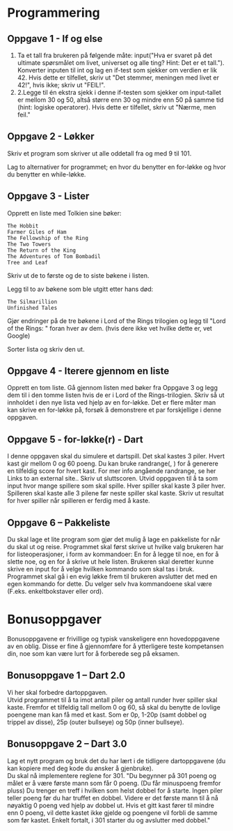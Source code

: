 # Programmering 

## Oppgave 1 - If og else

1. Ta et tall fra brukeren på følgende måte: input("Hva er svaret på det ultimate spørsmålet om livet, universet og alle ting? Hint: Det er et tall."). Konverter inputen til int og lag en if-test som sjekker om verdien er lik 42. Hvis dette er tilfellet, skriv ut "Det stemmer, meningen med livet er 42!", hvis ikke; skriv ut "FEIL!".
2. 2.Legge til én ekstra sjekk i denne if-testen som sjekker om input-tallet er mellom 30 og 50, altså større enn 30 og mindre enn 50 på samme tid (hint: logiske operatorer). Hvis dette er tilfellet, skriv ut "Nærme, men feil." 

 

## Oppgave 2 - Løkker 

Skriv et program som skriver ut alle oddetall fra og med 9 til 101. 

Lag to alternativer for programmet; en hvor du benytter en for-løkke og hvor du benytter en while-løkke. 

 

## Oppgave 3 - Lister 

Opprett en liste med Tolkien sine bøker: 

    The Hobbit 
    Farmer Giles of Ham  
    The Fellowship of the Ring 
    The Two Towers 
    The Return of the King 
    The Adventures of Tom Bombadil  
    Tree and Leaf 

Skriv ut de to første og de to siste bøkene i listen.

Legg til to av bøkene som ble utgitt etter hans død:

    The Silmarillion 
    Unfinished Tales  
    
Gjør endringer på de tre bøkene i Lord of the Rings trilogien og legg til "Lord of the Rings: " foran hver av dem. (hvis dere ikke vet hvilke dette er, vet Google) 

Sorter lista og skriv den ut. 

 

## Oppgave 4 - Iterere gjennom en liste 

Opprett en tom liste. Gå gjennom listen med bøker fra Oppgave 3 og legg dem til i den tomme listen hvis de er i Lord of the Rings-trilogien. Skriv så ut innholdet i den nye lista ved hjelp av en for-løkke. Det er flere måter man kan skrive en for-løkke på, forsøk å demonstrere et par forskjellige i denne oppgaven. 

 

## Oppgave 5 - for-løkke(r) - Dart

I denne oppgaven skal du simulere et dartspill. Det skal kastes 3 piler. Hvert kast gir mellom 0 og 60 poeng. Du kan bruke randrange(<fra>, <til>) for å generere en tilfeldig score for hvert kast. For mer info angående randrange, se her 
Links to an external site.. Skriv ut sluttscoren. 
Utvid oppgaven til å ta som input hvor mange spillere som skal spille. Hver spiller skal kaste 3 piler hver. Spilleren skal kaste alle 3 pilene før neste spiller skal kaste. Skriv ut resultat for hver spiller når spilleren er ferdig med å kaste. 

 

## Oppgave 6 – Pakkeliste

Du skal lage et lite program som gjør det mulig å lage en pakkeliste for når du skal ut og reise. Programmet skal først skrive ut hvilke valg brukeren har for listeoperasjoner, i form av kommandoer: En for å legge til noe, en for å slette noe, og en for å skrive ut hele listen. Brukeren skal deretter kunne skrive en input for å velge hvilken kommando som skal tas i bruk. Programmet skal gå i en evig løkke frem til brukeren avslutter det med en egen kommando for dette. Du velger selv hva kommandoene skal være (F.eks. enkeltbokstaver eller ord).

  
# Bonusoppgaver

Bonusoppgavene er frivillige og typisk vanskeligere enn hovedoppgavene av en oblig. Disse er fine å gjennomføre for å ytterligere teste kompetansen din, noe som kan være lurt for å forberede seg på eksamen.

## Bonusoppgave 1 – Dart 2.0 

Vi her skal forbedre dartoppgaven.  
Utvid programmet til å ta imot antall piler og antall runder hver spiller skal kaste. 
Fremfor et tilfeldig tall mellom 0 og 60, så skal du benytte de lovlige poengene man kan få med et kast. Som er 0p, 1-20p (samt dobbel og trippel av disse), 25p (outer bullseye) og 50p (inner bullseye). 

 

## Bonusoppgave 2 – Dart 3.0 

Lag et nytt program og bruk det du har lært i de tidligere dartoppgavene (du kan kopiere med deg kode du ønsker å gjenbruke).  
Du skal nå implementere reglene for 301. 
"Du begynner på 301 poeng og målet er å være første mann som får 0 poeng. (Du får minuspoeng fremfor pluss) 
Du trenger en treff i hvilken som helst dobbel for å starte. Ingen piler teller poeng før du har truffet en dobbel. 
Videre er det første mann til å nå nøyaktig 0 poeng ved hjelp av dobbel ut. Hvis et gitt kast fører til mindre enn 0 poeng, vil dette kastet ikke gjelde og poengene vil forbli de samme som før kastet. 
Enkelt fortalt, i 301 starter du og avslutter med dobbel."
